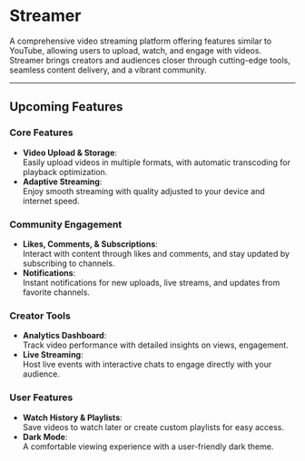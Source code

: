 # **Streamer**  
A comprehensive video streaming platform offering features similar to YouTube, allowing users to upload, watch, and engage with videos. Streamer brings creators and audiences closer through cutting-edge tools, seamless content delivery, and a vibrant community.  

---

## **Upcoming Features**  

### **Core Features**  
- **Video Upload & Storage**:  
  Easily upload videos in multiple formats, with automatic transcoding for playback optimization.  
- **Adaptive Streaming**:  
  Enjoy smooth streaming with quality adjusted to your device and internet speed. 

### **Community Engagement**  
- **Likes, Comments, & Subscriptions**:  
  Interact with content through likes and comments, and stay updated by subscribing to channels.  
- **Notifications**:  
  Instant notifications for new uploads, live streams, and updates from favorite channels.   

### **Creator Tools**  
- **Analytics Dashboard**:  
  Track video performance with detailed insights on views, engagement.
- **Live Streaming**:  
  Host live events with interactive chats to engage directly with your audience. 

### **User Features**  
- **Watch History & Playlists**:  
  Save videos to watch later or create custom playlists for easy access.  
- **Dark Mode**:  
  A comfortable viewing experience with a user-friendly dark theme. 
